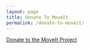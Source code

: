 ```yaml
---
layout: page
title: Donate To MoveIt
permalink: /donate-to-moveit/
---
```

<div class="container">
    <div class="sppEngage">
        <div class="sppEngageWrap">
            <div id="mc446uu3vprl2k">
                <a href="https://app.moonclerk.com/pay/446uu3vprl2k">Donate to the MoveIt Project </a>
            </div>
            <script type="text/javascript">
                var mc446uu3vprl2k;
                (function(d,t) {var s=d.createElement(t),opts={"checkoutToken":"446uu3vprl2k","width":"100%"};
                s.src='https://d2l7e0y6ygya2s.cloudfront.net/assets/embed.js';s.onload=s.onreadystatechange = function() {var rs=this.readyState;if(rs) if(rs!='complete') if(rs!='loaded') return;try {mc446uu3vprl2k=new MoonclerkEmbed(opts);mc446uu3vprl2k.display();} catch(e){}};var scr=d.getElementsByTagName(t)[0];scr.parentNode.insertBefore(s,scr);})(document,'script');
            </script>
        </div>
    </div>
</div>
